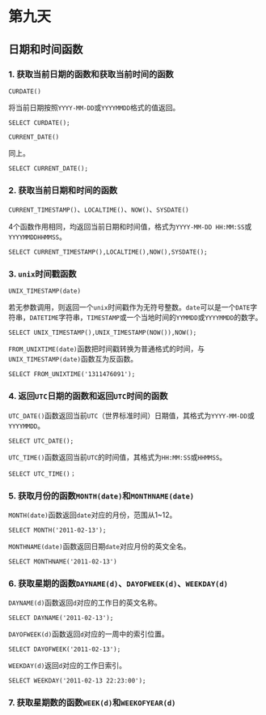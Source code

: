 # 第九天

## 日期和时间函数

### 1. 获取当前日期的函数和获取当前时间的函数

`CURDATE()`

将当前日期按照`YYYY-MM-DD`或`YYYYMMDD`格式的值返回。

~~~mysql
SELECT CURDATE();
~~~

`CURRENT_DATE()`

同上。

~~~mysql
SELECT CURRENT_DATE();
~~~

### 2. 获取当前日期和时间的函数

`CURRENT_TIMESTAMP()`、`LOCALTIME()`、`NOW()`、`SYSDATE()`

4个函数作用相同，均返回当前日期和时间值，格式为`YYYY-MM-DD HH:MM:SS`或`YYYYMMDDHHMMSS`。

~~~mysql
SELECT CURRENT_TIMESTAMP(),LOCALTIME(),NOW(),SYSDATE();
~~~

### 3. `unix`时间戳函数

`UNIX_TIMESTAMP(date)`

若无参数调用，则返回一个`unix`时间戳作为无符号整数。`date`可以是一个`DATE`字符串，`DATETIME`字符串，`TIMESTAMP`或一个当地时间的`YYMMDD`或`YYYYMMDD`的数字。

~~~mysql
SELECT UNIX_TIMESTAMP(),UNIX_TIMESTAMP(NOW()),NOW();
~~~

`FROM_UNIXTIME(date)`函数把时间戳转换为普通格式的时间，与`UNIX_TIMESTAMP(date)`函数互为反函数。

~~~mysql
SELECT FROM_UNIXTIME('1311476091');
~~~

### 4. 返回`UTC`日期的函数和返回`UTC`时间的函数

`UTC_DATE()`函数返回当前`UTC`（世界标准时间）日期值，其格式为`YYYY-MM-DD`或`YYYYMMDD`。

~~~mysql
SELECT UTC_DATE();
~~~

`UTC_TIME()`函数返回当前`UTC`的时间值，其格式为`HH:MM:SS`或`HHMMSS`。

~~~mysql
SELECT UTC_TIME()；
~~~

### 5. 获取月份的函数`MONTH(date)`和`MONTHNAME(date)`

`MONTH(date)`函数返回`date`对应的月份，范围从1~12。

~~~mysql
SELECT MONTH('2011-02-13');
~~~

`MONTHNAME(date)`函数返回日期`date`对应月份的英文全名。

~~~mysql
SELECT MONTHNAME('2011-02-13')
~~~

### 6. 获取星期的函数`DAYNAME(d)`、`DAYOFWEEK(d)`、`WEEKDAY(d)`

`DAYNAME(d)`函数返回`d`对应的工作日的英文名称。

~~~mysql
SELECT DAYNAME('2011-02-13');
~~~

`DAYOFWEEK(d)`函数返回`d`对应的一周中的索引位置。

~~~mysql
SELECT DAYOFWEEK('2011-02-13');
~~~

`WEEKDAY(d)`返回`d`对应的工作日索引。

~~~mysql
SELECT WEEKDAY('2011-02-13 22:23:00');
~~~

### 7. 获取星期数的函数`WEEK(d)`和`WEEKOFYEAR(d)`





